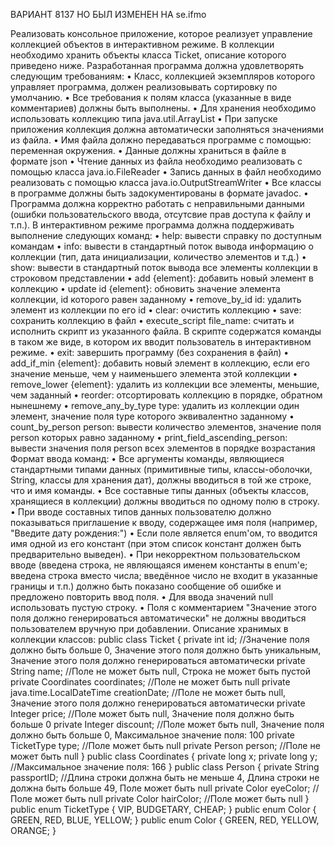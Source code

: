 ВАРИАНТ 8137 НО БЫЛ ИЗМЕНЕН НА se.ifmo

Реализовать консольное приложение, которое реализует управление коллекцией объектов в интерактивном режиме. В коллекции необходимо хранить объекты класса Ticket, описание которого приведено ниже.
Разработанная программа должна удовлетворять следующим требованиям:
•	Класс, коллекцией экземпляров которого управляет программа, должен реализовывать сортировку по умолчанию.
•	Все требования к полям класса (указанные в виде комментариев) должны быть выполнены.
•	Для хранения необходимо использовать коллекцию типа java.util.ArrayList
•	При запуске приложения коллекция должна автоматически заполняться значениями из файла.
•	Имя файла должно передаваться программе с помощью: переменная окружения.
•	Данные должны храниться в файле в формате json
•	Чтение данных из файла необходимо реализовать с помощью класса java.io.FileReader
•	Запись данных в файл необходимо реализовать с помощью класса java.io.OutputStreamWriter
•	Все классы в программе должны быть задокументированы в формате javadoc.
•	Программа должна корректно работать с неправильными данными (ошибки пользовательского ввода, отсутсвие прав доступа к файлу и т.п.).
В интерактивном режиме программа должна поддерживать выполнение следующих команд:
•	help: вывести справку по доступным командам
•	info: вывести в стандартный поток вывода информацию о коллекции (тип, дата инициализации, количество элементов и т.д.)
•	show: вывести в стандартный поток вывода все элементы коллекции в строковом представлении
•	add {element}: добавить новый элемент в коллекцию
•	update id {element}: обновить значение элемента коллекции, id которого равен заданному
•	remove_by_id id: удалить элемент из коллекции по его id
•	clear: очистить коллекцию
•	save: сохранить коллекцию в файл
•	execute_script file_name: считать и исполнить скрипт из указанного файла. В скрипте содержатся команды в таком же виде, в котором их вводит пользователь в интерактивном режиме.
•	exit: завершить программу (без сохранения в файл)
•	add_if_min {element}: добавить новый элемент в коллекцию, если его значение меньше, чем у наименьшего элемента этой коллекции
•	remove_lower {element}: удалить из коллекции все элементы, меньшие, чем заданный
•	reorder: отсортировать коллекцию в порядке, обратном нынешнему
•	remove_any_by_type type: удалить из коллекции один элемент, значение поля type которого эквивалентно заданному
•	count_by_person person: вывести количество элементов, значение поля person которых равно заданному
•	print_field_ascending_person: вывести значения поля person всех элементов в порядке возрастания
Формат ввода команд:
•	Все аргументы команды, являющиеся стандартными типами данных (примитивные типы, классы-оболочки, String, классы для хранения дат), должны вводиться в той же строке, что и имя команды.
•	Все составные типы данных (объекты классов, хранящиеся в коллекции) должны вводиться по одному полю в строку.
•	При вводе составных типов данных пользователю должно показываться приглашение к вводу, содержащее имя поля (например, "Введите дату рождения:")
•	Если поле является enum'ом, то вводится имя одной из его констант (при этом список констант должен быть предварительно выведен).
•	При некорректном пользовательском вводе (введена строка, не являющаяся именем константы в enum'е; введена строка вместо числа; введённое число не входит в указанные границы и т.п.) должно быть показано сообщение об ошибке и предложено повторить ввод поля.
•	Для ввода значений null использовать пустую строку.
•	Поля с комментарием "Значение этого поля должно генерироваться автоматически" не должны вводиться пользователем вручную при добавлении.
Описание хранимых в коллекции классов:
public class Ticket {
    private int id; //Значение поля должно быть больше 0, Значение этого поля должно быть уникальным, Значение этого поля должно генерироваться автоматически
    private String name; //Поле не может быть null, Строка не может быть пустой
    private Coordinates coordinates; //Поле не может быть null
    private java.time.LocalDateTime creationDate; //Поле не может быть null, Значение этого поля должно генерироваться автоматически
    private Integer price; //Поле может быть null, Значение поля должно быть больше 0
    private Integer discount; //Поле может быть null, Значение поля должно быть больше 0, Максимальное значение поля: 100
    private TicketType type; //Поле может быть null
    private Person person; //Поле не может быть null
}
public class Coordinates {
    private long x;
    private long y; //Максимальное значение поля: 166
}
public class Person {
    private String passportID; //Длина строки должна быть не меньше 4, Длина строки не должна быть больше 49, Поле может быть null
    private Color eyeColor; //Поле может быть null
    private Color hairColor; //Поле может быть null
}
public enum TicketType {
    VIP,
    BUDGETARY,
    CHEAP;
}
public enum Color {
    GREEN,
    RED,
    BLUE,
    YELLOW;
}
public enum Color {
    GREEN,
    RED,
    YELLOW,
    ORANGE;
}
